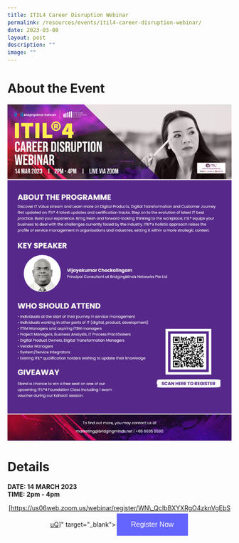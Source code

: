 ```yaml
---
title: ITIL4 Career Disruption Webinar
permalink: /resources/events/itil4-career-disruption-webinar/
date: 2023-03-08
layout: post
description: ""
image: ""
---
```

# About the Event

![ITIL Career Disruption Webinar eDM](/images/events/events/ITIL4%20Webinar%20(5G)%20eDM.jpg)
# Details
**DATE: 14 MARCH 2023**<br>
**TIME: 2pm - 4pm**


<style>
#register {
  background-color: #0000ff;
  border: none;
  color: white;
  padding: 16px 32px;
  text-align: center;
  font-size: 16px;
  margin: 4px 2px;
  opacity: 0.6;
  transition: 0.3s;
  display: inline-block;
  text-decoration: none;
  cursor: pointer;
}
</style>

<center><a style="" href="<!-- /\* Font Definitions \*/ @font-face {font-family:">

[https://us06web.zoom.us/webinar/register/WN\_QcIbBXYXRgO4zknVgEbSuQ]" target="_blank"&gt;<button id="register" class="btn">Register Now</button></a></center>
